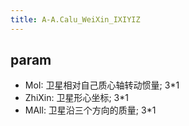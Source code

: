 ```yaml
---
title: A-A.Calu_WeiXin_IXIYIZ
---
```


## param
- MoI: 卫星相对自己质心轴转动惯量; 3*1
- ZhiXin: 卫星形心坐标; 3*1
- MAll: 卫星沿三个方向的质量; 3*1
